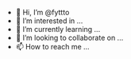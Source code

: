 - 👋 Hi, I’m @fyttto
- 👀 I’m interested in ...
- 🌱 I’m currently learning ...
- 💞️ I’m looking to collaborate on ...
- 📫 How to reach me ...

<!---
fyttto/fyttto is a ✨ special ✨ repository because its `README.md` (this file) appears on your GitHub profile.
You can click the Preview link to take a look at your changes.
--->
